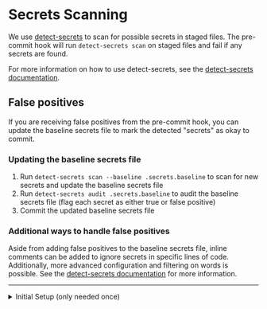 # Secrets Scanning

We use [detect-secrets](https://github.com/Yelp/detect-secrets) to scan for possible secrets in staged files. The pre-commit hook will run `detect-secrets scan` on staged files and fail if any secrets are found.

For more information on how to use detect-secrets, see the [detect-secrets documentation](https://github.com/Yelp/detect-secrets).

## False positives
If you are receiving false positives from the pre-commit hook, you can update the baseline secrets file to mark the detected "secrets" as okay to commit.

### Updating the baseline secrets file
1. Run `detect-secrets scan --baseline .secrets.baseline` to scan for new secrets and update the baseline secrets file
2. Run `detect-secrets audit .secrets.baseline` to audit the baseline secrets file (flag each secret as either true or false positive)
3. Commit the updated baseline secrets file

### Additional ways to handle false positives
Aside from adding false positives to the baseline secrets file, inline comments can be added to ignore secrets in specific lines of code. Additionally, more advanced configuration and filtering on words is possible. See the [detect-secrets documentation](https://github.com/Yelp/detect-secrets/tree/master?tab=readme-ov-file#inline-allowlisting) for more information.

---

<details>
<summary>Initial Setup (only needed once)</summary>

It's best to refer to [detect-secrets](https://github.com/Yelp/detect-secrets) for the most up-to-date instructions, but here are the steps that were used to set up the initial baseline secrets file:
1. Install detect-secrets via `pip install detect-secrets` (Python and pip installed already) or `brew install detect-secrets` (MacOS)
2. Navigate to `git_hooks/secrets`
3. Run `detect-secrets scan > .secrets.baseline` to generate the initial baseline secrets file
4. Run `detect-secrets audit .secrets.baseline` to audit the baseline secrets file (flag each secret as either true or false positive)
5. Commit the baseline secrets file

</details>
